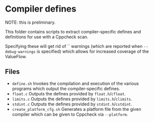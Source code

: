 # Compiler defines

NOTE: this is preliminary.

This folder contains scripts to extract compiler-specific defines and definitions for use with a Cppcheck scan.

Specifying these will get rid of `` warnings (which are reported when `--debug-warnings` is specified) which allows for increased coverage of the ValueFlow.

## Files

- `define.sh`
Invokes the compilation and execution of the various programs which output the compiler-specific defines.
- `float.c`
Outputs the defines provided by `float.h`/`cfloat`.
- `limits.c`
Outputs the defines provided by `limits.h`/`climits`.
- `stdint.c`
Outputs the defines provided by `stdint.h`/`cstdint`.
- `create_platform_cfg.sh`
Generates a platform file from the given compiler which can be given to Cppcheck via `--platform`.